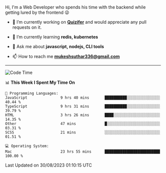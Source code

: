 Hi, I'm a Web Developer who spends his time with the backend while getting lured by the frontend 😜

- 🔭 I’m currently working on **[Quizifer](https://github.com/SutharMukesh/Quizifer/)** and would appreciate any pull requests on it.

- 🌱 I’m currently learning **redis, kubernetes**

- 💬 Ask me about **javascript, nodejs, CLI tools**

- 📫 How to reach me **mukeshsuthar336@gmail.com**

---
<!--START_SECTION:waka-->
![Code Time](http://img.shields.io/badge/Code%20Time-2%2C467%20hrs%205%20mins-blue)

📊 **This Week I Spent My Time On** 

```text
💬 Programming Languages: 
JavaScript               9 hrs 40 mins       ██████████░░░░░░░░░░░░░░░   40.44 % 
TypeScript               9 hrs 31 mins       ██████████░░░░░░░░░░░░░░░   39.79 % 
HTML                     3 hrs 26 mins       ████░░░░░░░░░░░░░░░░░░░░░   14.35 % 
Other                    47 mins             █░░░░░░░░░░░░░░░░░░░░░░░░   03.31 % 
SCSS                     21 mins             ░░░░░░░░░░░░░░░░░░░░░░░░░   01.51 % 

💻 Operating System: 
Mac                      23 hrs 55 mins      █████████████████████████   100.00 % 
```


 Last Updated on 30/08/2023 01:10:15 UTC
<!--END_SECTION:waka-->
